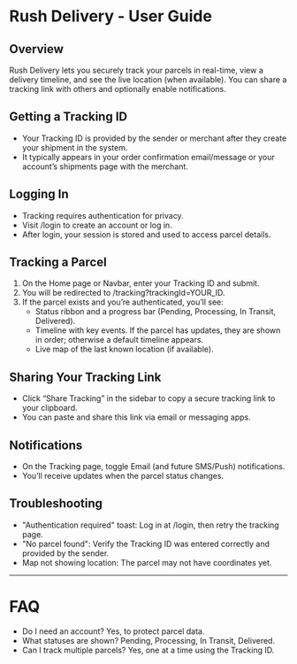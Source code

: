 # Rush Delivery - User Guide

## Overview
Rush Delivery lets you securely track your parcels in real-time, view a delivery timeline, and see the live location (when available). You can share a tracking link with others and optionally enable notifications.

## Getting a Tracking ID
- Your Tracking ID is provided by the sender or merchant after they create your shipment in the system.
- It typically appears in your order confirmation email/message or your account’s shipments page with the merchant.

## Logging In
- Tracking requires authentication for privacy.
- Visit /login to create an account or log in.
- After login, your session is stored and used to access parcel details.

## Tracking a Parcel
1. On the Home page or Navbar, enter your Tracking ID and submit.
2. You will be redirected to /tracking?trackingId=YOUR_ID.
3. If the parcel exists and you’re authenticated, you’ll see:
   - Status ribbon and a progress bar (Pending, Processing, In Transit, Delivered).
   - Timeline with key events. If the parcel has updates, they are shown in order; otherwise a default timeline appears.
   - Live map of the last known location (if available).

## Sharing Your Tracking Link
- Click “Share Tracking” in the sidebar to copy a secure tracking link to your clipboard.
- You can paste and share this link via email or messaging apps.

## Notifications
- On the Tracking page, toggle Email (and future SMS/Push) notifications.
- You’ll receive updates when the parcel status changes.

## Troubleshooting
- "Authentication required" toast: Log in at /login, then retry the tracking page.
- "No parcel found": Verify the Tracking ID was entered correctly and provided by the sender.
- Map not showing location: The parcel may not have coordinates yet.

---

# FAQ
- Do I need an account? Yes, to protect parcel data.
- What statuses are shown? Pending, Processing, In Transit, Delivered.
- Can I track multiple parcels? Yes, one at a time using the Tracking ID.
